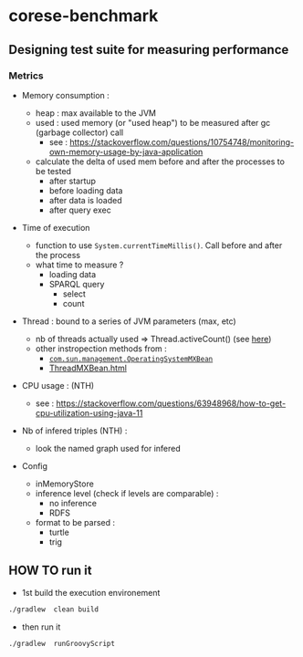 # corese-benchmark

## Designing test suite for measuring performance

### Metrics 

* Memory consumption :
    * heap : max available to the JVM
    * used : used memory (or "used heap") to be measured after gc (garbage collector) call
        * see : https://stackoverflow.com/questions/10754748/monitoring-own-memory-usage-by-java-application
    * calculate the delta of used mem before and after the processes to be tested  
        * after    startup
        * before loading data
        * after data is loaded
        * after query exec

* Time of execution
    * function to use `System.currentTimeMillis()`.  Call before and after the process
    * what time to measure ?
        * loading data 
        * SPARQL query 
            * select 
            * count 

* Thread : bound to a series of JVM parameters (max, etc)
    * nb of threads actually used => Thread.activeCount() (see [here](https://www.baeldung.com/java-get-number-of-threads))
    * other instropection methods from : 
        * [`com.sun.management.OperatingSystemMXBean`](https://docs.oracle.com/en/java/javase/15/docs/api/jdk.management/com/sun/management/OperatingSystemMXBean.html)
        * [ThreadMXBean.html](https://docs.oracle.com/en/java/javase/15/docs/api/jdk.management/com/sun/management/ThreadMXBean.html)

* CPU usage : (NTH)
    * see  : https://stackoverflow.com/questions/63948968/how-to-get-cpu-utilization-using-java-11

* Nb of infered triples (NTH) : 
    * look the named graph used for infered 

* Config
    * inMemoryStore 
    * inference level (check if levels are comparable) :
        * no inference
        * RDFS 
    * format to be parsed :
        * turtle
        * trig


## HOW TO run it

* 1st build the execution environement

```bash
./gradlew  clean build
```
* then run it 

```bash
./gradlew  runGroovyScript
```